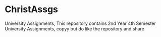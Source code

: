 # ChristAssgs
University Assignments, This repository contains 2nd Year 4th Semester University Assignments, copyy but do like the repository and share
